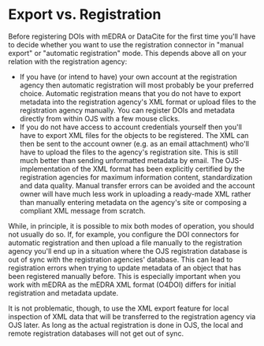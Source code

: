 # Export vs. Registration

Before registering DOIs with mEDRA or DataCite for the first time you'll have to decide whether you want to use the registration connector in "manual export" or "automatic registration" mode. This depends above all on your relation with the registration agency:

- If you have (or intend to have) your own account at the registration agency then automatic registration will most probably be your preferred choice. Automatic registration means that you do not have to export metadata into the registration agency's XML format or upload files to the registration agency manually. You can register DOIs and metadata directly from within OJS with a few mouse clicks.
- If you do not have access to account credentials yourself then you'll have to export XML files for the objects to be registered. The XML can then be sent to the account owner (e.g. as an email attachment) who'll have to upload the files to the agency's registration site. This is still much better than sending unformatted metadata by email. The OJS-implementation of the XML format has been explicitly certified by the registration agencies for maximum information content, standardization and data quality. Manual transfer errors can be avoided and the account owner will have much less work in uploading a ready-made XML rather than manually entering metadata on the agency's site or composing a compliant XML message from scratch.

While, in principle, it is possible to mix both modes of operation, you should not usually do so. If, for example, you configure the DOI connectors for automatic registration and then upload a file manually to the registration agency you'll end up in a situation where the OJS registration database is out of sync with the registration agencies' database. This can lead to registration errors when trying to update metadata of an object that has been registered manually before. This is especially important when you work with mEDRA as the mEDRA XML format \(O4DOI\) differs for initial registration and metadata update.

It is not problematic, though, to use the XML export feature for local inspection of XML data that will be transferred to the registration agency via OJS later. As long as the actual registration is done in OJS, the local and remote registration databases will not get out of sync.
